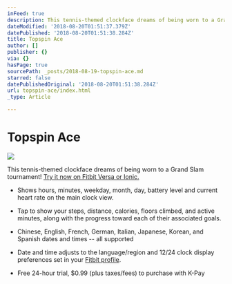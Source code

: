 ```yaml
---
inFeed: true
description: This tennis-themed clockface dreams of being worn to a Grand Slam tournament!
dateModified: '2018-08-20T01:51:37.379Z'
datePublished: '2018-08-20T01:51:38.284Z'
title: Topspin Ace
author: []
publisher: {}
via: {}
hasPage: true
sourcePath: _posts/2018-08-19-topspin-ace.md
starred: false
datePublishedOriginal: '2018-08-20T01:51:38.284Z'
url: topspin-ace/index.html
_type: Article

---
```

# Topspin Ace
![](https://the-grid-user-content.s3-us-west-2.amazonaws.com/f4883295-2a89-4947-96c6-22053b611d0a.png)

This tennis-themed clockface dreams of being worn to a Grand Slam tournament!
[Try it now on Fitbit Versa or Ionic.][0]

* Shows hours, minutes, weekday, month, day, battery level and current heart rate on the main clock view.

* Tap to show your steps, distance, calories, floors climbed, and active minutes, along with the progress toward each of their associated goals.
* Chinese, English, French, German, Italian, Japanese, Korean, and Spanish dates and times -- all supported
* Date and time adjusts to the language/region and 12/24 clock display preferences set in your [Fitbit profile][1].
* Free 24-hour trial, $0.99 (plus taxes/fees) to purchase with K-Pay

[0]: https://gam.fitbit.com/gallery/clock/1f911d57-f7a3-428a-806a-a74b5edf66f0
[1]: https://www.fitbit.com/user/profile/edit
